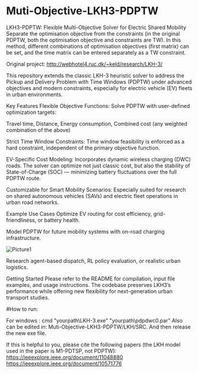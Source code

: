 # Muti-Objective-LKH3-PDPTW
LKH3-PDPTW: Flexible Multi-Objective Solver for Electric Shared Mobility
Separate the optimisation objective from the constraints (in the original PDPTW, both the optimisation objective and constraints are TW). In this method, different combinations of optimisation objectives (first matrix) can be set, and the time matrix can be entered separately as a TW constraint.

Original project: http://webhotel4.ruc.dk/~keld/research/LKH-3/

This repository extends the classic LKH-3 heuristic solver to address the Pickup and Delivery Problem with Time Windows (PDPTW) under advanced objectives and modern constraints, especially for electric vehicle (EV) fleets in urban environments.

Key Features
Flexible Objective Functions:
Solve PDPTW with user-defined optimization targets:

Travel time, Distance, Energy consumption, Combined cost (any weighted combination of the above)

Strict Time Window Constraints:
Time window feasibility is enforced as a hard constraint, independent of the primary objective function.


EV-Specific Cost Modeling:
Incorporates dynamic wireless charging (DWC) roads. The solver can optimize not just classic cost, but also the stability of State-of-Charge (SOC) — minimizing battery fluctuations over the full PDPTW route.

Customizable for Smart Mobility Scenarios:
Especially suited for research on shared autonomous vehicles (SAVs) and electric fleet operations in urban road networks.

Example Use Cases
Optimize EV routing for cost efficiency, grid-friendliness, or battery health.

Model PDPTW for future mobility systems with on-road charging infrastructure.


![Picture1](https://github.com/user-attachments/assets/1f9a7ad9-aaf1-4ce0-9132-84aeab220a4c)

Research agent-based dispatch, RL policy evaluation, or realistic urban logistics.

Getting Started
Please refer to the README for compilation, input file examples, and usage instructions.
The codebase preserves LKH3’s performance while offering new flexibility for next-generation urban transport studies.


#How to run:

For windows : cmd    "yourpath\LKH-3.exe" "yourpath\pdpdwc0.par"
Also can be edited in: Muti-Objective-LKH3-PDPTW/LKH/SRC. And then release the new exe file.

If this is helpful to you, please cite the following papers (the LKH model used in the paper is M1-PDTSP, not PDPTW):
https://ieeexplore.ieee.org/document/11048880
https://ieeexplore.ieee.org/document/10571776
